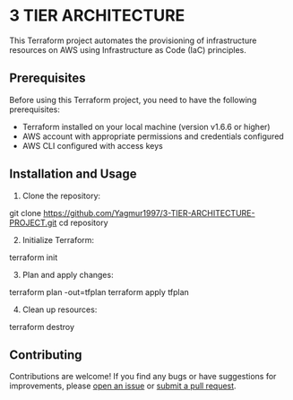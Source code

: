 # 3 TIER ARCHITECTURE 

This Terraform project automates the provisioning of infrastructure resources on AWS using Infrastructure as Code (IaC) principles.

## Prerequisites

Before using this Terraform project, you need to have the following prerequisites:

- Terraform installed on your local machine (version v1.6.6 or higher)
- AWS account with appropriate permissions and credentials configured
- AWS CLI configured with access keys

## Installation and Usage

1. Clone the repository: 

git clone https://github.com/Yagmur1997/3-TIER-ARCHITECTURE-PROJECT.git
cd repository

2. Initialize Terraform:

terraform init

3. Plan and apply changes:

terraform plan -out=tfplan
terraform apply tfplan

4. Clean up resources:

terraform destroy

## Contributing

Contributions are welcome! If you find any bugs or have suggestions for improvements, please [open an issue](https://github.com/Yagmur1997/3-TIER-ARCHITECTURE-PROJECT/issues) or [submit a pull request](https://github.com/Yagmur1997/3-TIER-ARCHITECTURE-PROJECT/pulls).